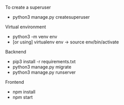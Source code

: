 To create a superuser
- python3 manage.py createsuperuser

Virtual environment
- python3 -m venv env
- [or using] virtualenv env
-> source env/bin/activate

Backnend
- pip3 install -r requirements.txt
- python3 manage.py migrate
- python3 manage.py runserver

Frontend
- npm install
- npm start

